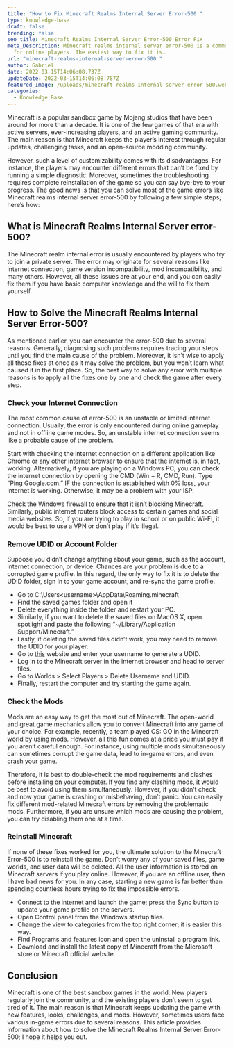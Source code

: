 ```yaml
---
title: "How to Fix Minecraft Realms Internal Server Error-500 "
type: knowledge-base
draft: false
trending: false
seo_title: Minecraft Realms Internal Server Error-500 Error Fix
meta_Description: Minecraft realms internal server error-500 is a common error
  for online players. The easiest way to fix it is…
url: "minecraft-realms-internal-server-error-500 "
author: Gabriel
date: 2022-03-15T14:06:08.737Z
updateDate: 2022-03-15T14:06:08.787Z
featured_Image: /uploads/minecraft-realms-internal-server-error-500.webp
categories:
  - Knowledge Base
---
```

Minecraft is a popular sandbox game by Mojang studios that have been around for more than a decade. It is one of the few games of that era with active servers, ever-increasing players, and an active gaming community. The main reason is that Minecraft keeps the player’s interest through regular updates, challenging tasks, and an open-source modding community.

However, such a level of customizability comes with its disadvantages. For instance, the players may encounter different errors that can’t be fixed by running a simple diagnostic. Moreover, sometimes the troubleshooting requires complete reinstallation of the game so you can say bye-bye to your progress. The good news is that you can solve most of the game errors like Minecraft realms internal server error-500 by following a few simple steps; here’s how:

## What is Minecraft Realms Internal Server error-500?

The Minecraft realm internal error is usually encountered by players who try to join a private server. The error may originate for several reasons like internet connection, game version incompatibility, mod incompatibility, and many others. However, all these issues are at your end, and you can easily fix them if you have basic computer knowledge and the will to fix them yourself.

## How to Solve the Minecraft Realms Internal Server Error-500?

As mentioned earlier, you can encounter the error-500 due to several reasons. Generally, diagnosing such problems requires tracing your steps until you find the main cause of the problem. Moreover, it isn’t wise to apply all these fixes at once as it may solve the problem, but you won’t learn what caused it in the first place. So, the best way to solve any error with multiple reasons is to apply all the fixes one by one and check the game after every step.

### Check your Internet Connection

The most common cause of error-500 is an unstable or limited internet connection. Usually, the error is only encountered during online gameplay and not in offline game modes. So, an unstable internet connection seems like a probable cause of the problem.

Start with checking the internet connection on a different application like Chrome or any other internet browser to ensure that the internet is, in fact, working. Alternatively, if you are playing on a Windows PC, you can check the internet connection by opening the CMD (Win + R, CMD, Run). Type “Ping Google.com.” IF the connection is established with 0% loss, your internet is working. Otherwise, it may be a problem with your ISP.

Check the Windows firewall to ensure that it isn’t blocking Minecraft. Similarly, public internet routers block access to certain games and social media websites. So, if you are trying to play in school or on public Wi-Fi, it would be best to use a VPN or don’t play if it’s illegal.

### Remove UDID or Account Folder

Suppose you didn’t change anything about your game, such as the account, internet connection, or device. Chances are your problem is due to a corrupted game profile. In this regard, the only way to fix it is to delete the UDID folder, sign in to your game account, and re-sync the game profile.

* Go to C:\Users\<username>\AppData\Roaming\.minecraft
* Find the saved games folder and open it
* Delete everything inside the folder and restart your PC.
* Similarly, if you want to delete the saved files on MacOS X, open spotlight and paste the following “~/Library/Application Support/Minecraft.”
* Lastly, if deleting the saved files didn’t work, you may need to remove the UDID for your player.
* Go to [this](MinecraftUUID.com.) website and enter your username to generate a UDID.
* Log in to the Minecraft server in the internet browser and head to server files.
* Go to Worlds > Select Players > Delete Username and UDID.
* Finally, restart the computer and try starting the game again.

### Check the Mods

Mods are an easy way to get the most out of Minecraft. The open-world and great game mechanics allow you to convert Minecraft into any game of your choice. For example, recently, a team played CS: GO in the Minecraft world by using mods. However, all this fun comes at a price you must pay if you aren’t careful enough. For instance, using multiple mods simultaneously can sometimes corrupt the game data, lead to in-game errors, and even crash your game.

Therefore, it is best to double-check the mod requirements and clashes before installing on your computer. If you find any clashing mods, it would be best to avoid using them simultaneously. However, if you didn’t check and now your game is crashing or misbehaving, don’t panic. You can easily fix different mod-related Minecraft errors by removing the problematic mods. Furthermore, if you are unsure which mods are causing the problem, you can try disabling them one at a time.

### Reinstall Minecraft

If none of these fixes worked for you, the ultimate solution to the Minecraft Error-500 is to reinstall the game. Don’t worry any of your saved files, game worlds, and user data will be deleted. All the user information is stored on Minecraft servers if you play online. However, if you are an offline user, then I have bad news for you. In any case, starting a new game is far better than spending countless hours trying to fix the impossible errors.

* Connect to the internet and launch the game; press the Sync button to update your game profile on the servers.
* Open Control panel from the Windows startup tiles.
* Change the view to categories from the top right corner; it is easier this way.
* Find Programs and features icon and open the uninstall a program link.
* Download and install the latest copy of Minecraft from the Microsoft store or Minecraft official website.

## Conclusion

Minecraft is one of the best sandbox games in the world. New players regularly join the community, and the existing players don’t seem to get tired of it. The main reason is that Minecraft keeps updating the game with new features, looks, challenges, and mods. However, sometimes users face various in-game errors due to several reasons. This article provides information about how to solve the Minecraft Realms Internal Server Error-500; I hope it helps you out.